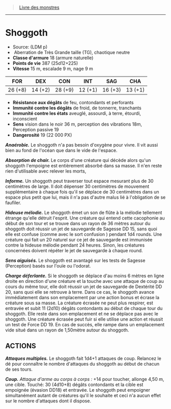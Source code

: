 ﻿> [Livre des monstres](tome_of_beasts.md)

---

# Shoggoth

- Source: (LDM p)
-  Aberration de Très Grande taille (TG), chaotique neutre
- **Classe d'armure** 18 (armure naturelle)
- **Points de vie** 387 (25d12+225)
- **Vitesse** 15 m, escalade 9 m, nage 9 m

|FOR|DEX|CON|INT|SAG|CHA|
|---|---|---|---|---|---|
|26 (+8)|14 (+2)|28 (+9)|12 (+1)|16 (+3)|13 (+1)|

- **Résistance aux dégâts** de feu, contondants et perforants
- **Immunité contre les dégâts** de froid, de tonnerre, tranchants
- **Immunité contre les états** aveuglé, assourdi, à terre, étourdi, inconscient
- **Sens** vision dans le noir 36 m, perception des vibrations 18m, Perception passive 19
- **Dangerosité** 19 (22 000 PX)

**_Anaérobie._** Le shoggoth n'a pas besoin d'oxygène pour vivre. Il vit aussi bien au fond de l'océan que dans le vide de l'espace.

**_Absorption de chair._** Le corps d'une créature qui décède alors qu'un shoggoth l'empoigne est entièrement absorbé dans sa masse. Il n'en reste rien d'utilisable avec relever les morts,

**_Informe._** Un shoggoth peut traverser tout espace mesurant plus de 30 centimètres de large. Il doit dépenser 30 centimètres de mouvement supplémentaire à chaque fois qu'il se déplace de 30 centimètres dans un espace plus petit que lui, mais il n'a pas d'autre malus lié à l'obligation de se faufiler.

**_Hideuse mélodie._** Le shoggoth émet un son de flûte à la mélodie tellement étrange qu'elle détruit l'esprit. Une créature qui entend cette cacophonie au début de son tour et se trouve dans un rayon de 36 mètres autour du shoggoth doit réussir un jet de sauvegarde de Sagesse DD 15, sans quoi elle est confuse (comme avec le sort confusion ) pendant 1d4 rounds. Une créature qui fait un 20 naturel sur ce jet de sauvegarde est immunisée contre la hideuse mélodie pendant 24 heures. Sinon, les créatures concernées doivent répéter le jet de sauvegarde à chaque round.

**_Sens aiguisés._** Le shoggoth est avantagé sur les tests de Sagesse (Perception) basés sur l'ouïe ou l'odorat.

**_Charge déferlante._** Si le shoggoth se déplace d'au moins 6 mètres en ligne droite en direction d'une créature et la touche avec une attaque de coup au cours du même tour, elle doit réussir un jet de sauvegarde de Dextérité DD 20, sans quoi elle se retrouve à terre. Dans ce cas, le shoggoth avance immédiatement dans son emplacement par une action bonus et écrase la créature sous sa masse. La créature écrasée ne peut plus respirer, est entravée et subit 11 (2d10) dégâts contondants au début de chaque tour du shoggoth. Elle reste dans son emplacement et ne se déplace pas avec le shoggoth. Une créature écrasée peut fuir si elle utilise une action et réussit un test de Force DD 19. En cas de succès, elle rampe dans un emplacement vide situé dans un rayon de 1,50mètre autour du shoggoth.

## ACTIONS

**_Attaques multiples._** Le shoggoth fait 1d4+1 attaques de coup. Relancez le dé pour connaître le nombre d'attaques du shoggoth au début de chacun de ses tours.

**_Coup._** _Attaque d'arme au corps à corps :_ +14 pour toucher, allonge 4,50 m, une cible. Touché: 30 (4d10+8) dégâts contondants et la cible est empoignée (évasion DD18) et entravée. Le shoggoth peut empoigner simultanément autant de créatures qu'il le souhaite et ceci n'a aucun effet sur le nombre d'attaques dont il dispose.

